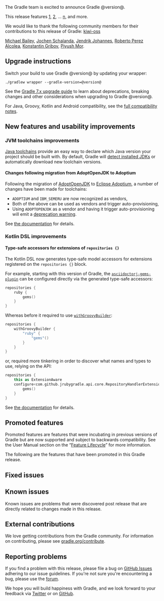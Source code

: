 The Gradle team is excited to announce Gradle @version@.

This release features [1](), [2](), ... [n](), and more.

We would like to thank the following community members for their contributions to this release of Gradle:
 [kiwi-oss](https://github.com/kiwi-oss)
<!-- 
Include only their name, impactful features should be called out separately below.
 [Some person](https://github.com/some-person)
-->
[Michael Bailey](https://github.com/yogurtearl),
[Jochen Schalanda](https://github.com/joschi),
[Jendrik Johannes](https://github.com/jjohannes),
[Roberto Perez Alcolea](https://github.com/rpalcolea),
[Konstantin Gribov](https://github.com/grossws),
[Piyush Mor](https://github.com/piyushmor).

## Upgrade instructions

Switch your build to use Gradle @version@ by updating your wrapper:

`./gradlew wrapper --gradle-version=@version@`

See the [Gradle 7.x upgrade guide](userguide/upgrading_version_7.html#changes_@baseVersion@) to learn about deprecations, breaking changes and other considerations when upgrading to Gradle @version@. 

For Java, Groovy, Kotlin and Android compatibility, see the [full compatibility notes](userguide/compatibility.html).

## New features and usability improvements

<!-- Do not add breaking changes or deprecations here! Add them to the upgrade guide instead. --> 

<!-- 

================== TEMPLATE ==============================

<a name="FILL-IN-KEY-AREA"></a>
### FILL-IN-KEY-AREA improvements

<<<FILL IN CONTEXT FOR KEY AREA>>>
Example:
> The [configuration cache](userguide/configuration_cache.html) improves build performance by caching the result of
> the configuration phase. Using the configuration cache, Gradle can skip the configuration phase entirely when
> nothing that affects the build configuration has changed.

#### FILL-IN-FEATURE
> HIGHLIGHT the usecase or existing problem the feature solves
> EXPLAIN how the new release addresses that problem or use case
> PROVIDE a screenshot or snippet illustrating the new feature, if applicable
> LINK to the full documentation for more details 

================== END TEMPLATE ==========================


==========================================================
ADD RELEASE FEATURES BELOW
vvvvvvvvvvvvvvvvvvvvvvvvvvvvvvvvvvvvvvvvvvvvvvvvvvvvvvvvvv -->

### JVM toolchains improvements

[Java toolchains](userguide/toolchains.html) provide an easy way to declare which Java version your project should be built with.
By default, Gradle will [detect installed JDKs](userguide/toolchains.html#sec:auto_detection) or automatically download new toolchain versions.

#### Changes following migration from AdoptOpenJDK to Adoptium

Following the migration of [AdoptOpenJDK](https://adoptopenjdk.net/) to [Eclipse Adoptium](https://adoptium.net/), a number of changes have been made for toolchains:
* `ADOPTIUM` and `IBM_SEMERU` are now recognized as vendors,
* Both of the above can be used as vendors and trigger auto-provisioning,
* Using `ADOPTOPENJDK` as a vendor and having it trigger auto-provisioning will emit a [deprecation warning](userguide/upgrading_version_7.html#adoptopenjdk_download).

See [the documentation](userguide/toolchains.html#sec:provisioning) for details.

### Kotlin DSL improvements

#### Type-safe accessors for extensions of `repositories {}`

The Kotlin DSL now generates type-safe model accessors for extensions registered on the `repositories {}` block.


For example, starting with this version of Gradle, the [`asciidoctorj-gems-plugin`](https://asciidoctor.github.io/asciidoctor-gradle-plugin/master/user-guide/#asciidoctorj-gems-plugin) can be configured directly via the generated type-safe accessors:


```kotlin
repositories {
    ruby {
        gems()
    }
}
```

Whereas before it required to use [`withGroovyBuilder`]():

```kotlin
repositories {
    withGroovyBuilder {
        "ruby" {
            "gems"()
        }
    }
}
```

or, required more tinkering in order to discover what names and types to use, relying on the API:
```kotlin
repositories {
    this as ExtensionAware
    configure<com.github.jrubygradle.api.core.RepositoryHandlerExtension> {
        gems()
    }
}
```
See [the documentation](userguide/kotlin_dsl.html#type-safe-accessors) for details.


<!-- ^^^^^^^^^^^^^^^^^^^^^^^^^^^^^^^^^^^^^^^^^^^^^^^^^^^^^
ADD RELEASE FEATURES ABOVE
==========================================================

-->

## Promoted features
Promoted features are features that were incubating in previous versions of Gradle but are now supported and subject to backwards compatibility.
See the User Manual section on the “[Feature Lifecycle](userguide/feature_lifecycle.html)” for more information.

The following are the features that have been promoted in this Gradle release.

<!--
### Example promoted
-->

## Fixed issues

## Known issues

Known issues are problems that were discovered post release that are directly related to changes made in this release.

## External contributions

We love getting contributions from the Gradle community. For information on contributing, please see [gradle.org/contribute](https://gradle.org/contribute).

## Reporting problems

If you find a problem with this release, please file a bug on [GitHub Issues](https://github.com/gradle/gradle/issues) adhering to our issue guidelines. 
If you're not sure you're encountering a bug, please use the [forum](https://discuss.gradle.org/c/help-discuss).

We hope you will build happiness with Gradle, and we look forward to your feedback via [Twitter](https://twitter.com/gradle) or on [GitHub](https://github.com/gradle).
